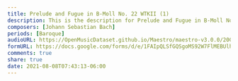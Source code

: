 ```yaml
---
title: Prelude and Fugue in B-Moll No. 22 WTKII (1)
description: This is the description for Prelude and Fugue in B-Moll No. 22 WTKII by Johann Sebastian Bach
composers: [Johann Sebastian Bach]
periods: [Baroque]
audioURL: https://OpenMusicDataset.github.io/Maestro/maestro-v3.0.0/2004/MIDI-Unprocessed_XP_03_R1_2004_01-02_ORIG_MID--AUDIO_03_R1_2004_01_Track01_wav.midi
formURL: https://docs.google.com/forms/d/e/1FAIpQLSfGQSgoMS92W7FlMEBUlhIEFLgsrg_iPLE8KPvt7-XMUzu2zg/viewform
comments: true
share: true
date: 2021-08-08T07:43:13-06:00
---
```

